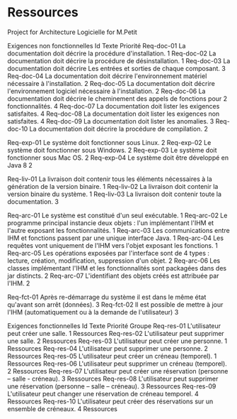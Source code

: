 # Ressources
Project for Architecture Logicielle for M.Petit


Exigences non fonctionnelles
Id	Texte	Priorité
Req-doc-01	La documentation doit décrire la procédure d'installation.	1
Req-doc-02	La documentation doit décrire la procédure de désinstallation.	1
Req-doc-03	La documentation doit décrire Les entrées et sorties de chaque composant.	3
Req-doc-04	La documentation doit décrire l'environnement matériel nécessaire à l'installation.	2
Req-doc-05	La documentation doit décrire l'environnement logiciel nécessaire à l'installation.	2
Req-doc-06	La documentation doit décrire le cheminement des appels de fonctions pour 2 fonctionnalités.	4
Req-doc-07	La documentation doit lister les exigences satisfaites.	4
Req-doc-08	La documentation doit lister les exigences non satisfaites.	4
Req-doc-09	La documentation doit lister les anomalies.	3
Req-doc-10	La documentation doit décrire la procédure de compilation.	2
		
Req-exp-01	Le système doit fonctionner sous Linux.	2
Req-exp-02	Le système doit fonctionner sous Windows.	2
Req-exp-03	Le système doit fonctionner sous Mac OS.	2
Req-exp-04	Le système doit être développé en Java 8	2
		
Req-liv-01	La livraison doit contenir tous les éléments nécessaires à la génération de la version binaire.	1
Req-liv-02	La livraison doit contenir la version binaire du système.	1
Req-liv-03	La livraison doit contenir toute la documentation.	3
		
Req-arc-01	Le système est constitué d'un seul exécutable.	1
Req-arc-02	Le programme principal instancie deux objets : l'un implémentant l'IHM et l'autre exposant les fonctionnalités.	1
Req-arc-03	Les communications entre IHM et fonctions passent par une unique interface Java.	1
Req-arc-04	Les requêtes vont uniquement de l'IHM vers l'objet exposant les fonctions.	1
Req-arc-05	Les opérations exposées par l'interface sont de 4 types : lecture, création, modification, suppression d'un objet.	2
Req-arc-06	Les classes implémentant l'IHM et les fonctionnalités sont packagées dans des jar distincts.	2
Req-arc-07	L'identifiant des objets créés est attribuée par l'IHM.	2
		
Req-fct-01	Après re-démarrage du système il est dans le même état qu'avant son arrêt (données).	3
Req-fct-02	Il est possible de mettre à jour l'IHM (automatiquement ou à la demande de l'utilisateur)	3


Exigences fonctionnelles
Id	Texte	Priorité	Groupe
Req-res-01	L'utilisateur peut créer une salle.	1	Ressources
Req-res-02	L'utilisateur peut supprimer une salle.	2	Ressources
Req-res-03	L'utilisateur peut créer une personne.	1	Ressources
Req-res-04	L'utilisateur peut supprimer une personne.	2	Ressources
Req-res-05	L'utilisateur peut créer un créneau (temporel).	1	Ressources
Req-res-06	L'utilisateur peut supprimer un créneau (temporel).	2	Ressources
Req-res-07	L'utilisateur peut créer une réservation (personne – salle - créneau).	3	Ressources
Req-res-08	L'utilisateur peut supprimer une réservation (personne – salle – créneau).	3	Ressources
Req-res-09	L'utilisateur peut changer une réservation de créneau temporel.	4	Ressources
Req-res-10	L'utilisateur peut créer des réservations sur un ensemble de créneaux.	4	Ressources

